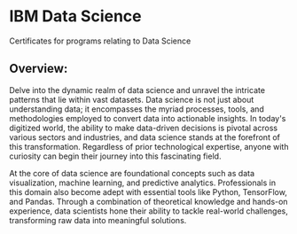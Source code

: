 # IBM Data Science
Certificates for programs relating to Data Science

## Overview:
Delve into the dynamic realm of data science and unravel the intricate patterns that lie within vast datasets. Data science is not just about understanding data; it encompasses the myriad processes, tools, and methodologies employed to convert data into actionable insights. In today's digitized world, the ability to make data-driven decisions is pivotal across various sectors and industries, and data science stands at the forefront of this transformation. Regardless of prior technological expertise, anyone with curiosity can begin their journey into this fascinating field.

At the core of data science are foundational concepts such as data visualization, machine learning, and predictive analytics. Professionals in this domain also become adept with essential tools like Python, TensorFlow, and Pandas. Through a combination of theoretical knowledge and hands-on experience, data scientists hone their ability to tackle real-world challenges, transforming raw data into meaningful solutions.

